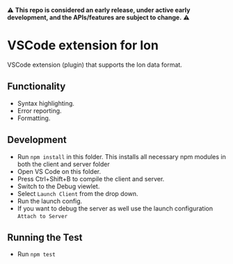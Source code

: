 
:warning: **This repo is considered an early release, under active early development, and the APIs/features are subject to change.** :warning:

# VSCode extension for Ion 

VSCode extension (plugin) that supports the Ion data format.  

## Functionality 

* Syntax highlighting. 
* Error reporting. 
* Formatting. 

## Development 

- Run `npm install` in this folder. This installs all necessary npm modules in both the client and server folder
- Open VS Code on this folder.
- Press Ctrl+Shift+B to compile the client and server.
- Switch to the Debug viewlet.
- Select `Launch Client` from the drop down.
- Run the launch config.
- If you want to debug the server as well use the launch configuration `Attach to Server`

## Running the Test

- Run `npm test` 
